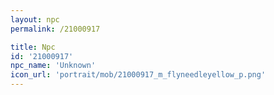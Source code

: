 ```yaml
---
layout: npc
permalink: /21000917

title: Npc
id: '21000917'
npc_name: 'Unknown'
icon_url: 'portrait/mob/21000917_m_flyneedleyellow_p.png'
---
```

